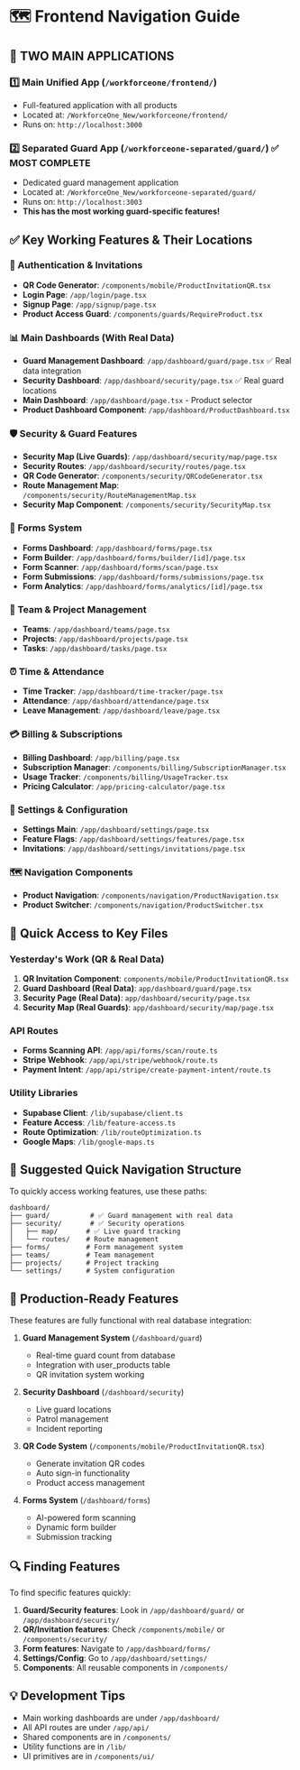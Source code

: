 # 🗺️ Frontend Navigation Guide

## 🎯 TWO MAIN APPLICATIONS

### 1️⃣ **Main Unified App** (`/workforceone/frontend/`)
- Full-featured application with all products
- Located at: `/WorkforceOne_New/workforceone/frontend/`
- Runs on: `http://localhost:3000`

### 2️⃣ **Separated Guard App** (`/workforceone-separated/guard/`) ✅ MOST COMPLETE
- Dedicated guard management application  
- Located at: `/WorkforceOne_New/workforceone-separated/guard/`
- Runs on: `http://localhost:3003`
- **This has the most working guard-specific features!**

## ✅ Key Working Features & Their Locations

### 🔐 Authentication & Invitations
- **QR Code Generator**: `/components/mobile/ProductInvitationQR.tsx`
- **Login Page**: `/app/login/page.tsx`
- **Signup Page**: `/app/signup/page.tsx`
- **Product Access Guard**: `/components/guards/RequireProduct.tsx`

### 📊 Main Dashboards (With Real Data)
- **Guard Management Dashboard**: `/app/dashboard/guard/page.tsx` ✅ Real data integration
- **Security Dashboard**: `/app/dashboard/security/page.tsx` ✅ Real guard locations
- **Main Dashboard**: `/app/dashboard/page.tsx` - Product selector
- **Product Dashboard Component**: `/app/dashboard/ProductDashboard.tsx`

### 🛡️ Security & Guard Features
- **Security Map (Live Guards)**: `/app/dashboard/security/map/page.tsx`
- **Security Routes**: `/app/dashboard/security/routes/page.tsx`
- **QR Code Generator**: `/components/security/QRCodeGenerator.tsx`
- **Route Management Map**: `/components/security/RouteManagementMap.tsx`
- **Security Map Component**: `/components/security/SecurityMap.tsx`

### 📝 Forms System
- **Forms Dashboard**: `/app/dashboard/forms/page.tsx`
- **Form Builder**: `/app/dashboard/forms/builder/[id]/page.tsx`
- **Form Scanner**: `/app/dashboard/forms/scan/page.tsx`
- **Form Submissions**: `/app/dashboard/forms/submissions/page.tsx`
- **Form Analytics**: `/app/dashboard/forms/analytics/[id]/page.tsx`

### 👥 Team & Project Management
- **Teams**: `/app/dashboard/teams/page.tsx`
- **Projects**: `/app/dashboard/projects/page.tsx`
- **Tasks**: `/app/dashboard/tasks/page.tsx`

### ⏰ Time & Attendance
- **Time Tracker**: `/app/dashboard/time-tracker/page.tsx`
- **Attendance**: `/app/dashboard/attendance/page.tsx`
- **Leave Management**: `/app/dashboard/leave/page.tsx`

### 💳 Billing & Subscriptions
- **Billing Dashboard**: `/app/billing/page.tsx`
- **Subscription Manager**: `/components/billing/SubscriptionManager.tsx`
- **Usage Tracker**: `/components/billing/UsageTracker.tsx`
- **Pricing Calculator**: `/app/pricing-calculator/page.tsx`

### 🔧 Settings & Configuration
- **Settings Main**: `/app/dashboard/settings/page.tsx`
- **Feature Flags**: `/app/dashboard/settings/features/page.tsx`
- **Invitations**: `/app/dashboard/settings/invitations/page.tsx`

### 🗺️ Navigation Components
- **Product Navigation**: `/components/navigation/ProductNavigation.tsx`
- **Product Switcher**: `/components/navigation/ProductSwitcher.tsx`

## 🚀 Quick Access to Key Files

### Yesterday's Work (QR & Real Data)
1. **QR Invitation Component**: `components/mobile/ProductInvitationQR.tsx`
2. **Guard Dashboard (Real Data)**: `app/dashboard/guard/page.tsx`
3. **Security Page (Real Data)**: `app/dashboard/security/page.tsx`
4. **Security Map (Real Guards)**: `app/dashboard/security/map/page.tsx`

### API Routes
- **Forms Scanning API**: `/app/api/forms/scan/route.ts`
- **Stripe Webhook**: `/app/api/stripe/webhook/route.ts`
- **Payment Intent**: `/app/api/stripe/create-payment-intent/route.ts`

### Utility Libraries
- **Supabase Client**: `/lib/supabase/client.ts`
- **Feature Access**: `/lib/feature-access.ts`
- **Route Optimization**: `/lib/routeOptimization.ts`
- **Google Maps**: `/lib/google-maps.ts`

## 📁 Suggested Quick Navigation Structure

To quickly access working features, use these paths:

```
dashboard/
├── guard/          # ✅ Guard management with real data
├── security/       # ✅ Security operations  
│   ├── map/       # ✅ Live guard tracking
│   └── routes/    # Route management
├── forms/         # Form management system
├── teams/         # Team management
├── projects/      # Project tracking
└── settings/      # System configuration
```

## 🎯 Production-Ready Features

These features are fully functional with real database integration:

1. **Guard Management System** (`/dashboard/guard`)
   - Real-time guard count from database
   - Integration with user_products table
   - QR invitation system working

2. **Security Dashboard** (`/dashboard/security`)
   - Live guard locations
   - Patrol management
   - Incident reporting

3. **QR Code System** (`/components/mobile/ProductInvitationQR.tsx`)
   - Generate invitation QR codes
   - Auto sign-in functionality
   - Product access management

4. **Forms System** (`/dashboard/forms`)
   - AI-powered form scanning
   - Dynamic form builder
   - Submission tracking

## 🔍 Finding Features

To find specific features quickly:

1. **Guard/Security features**: Look in `/app/dashboard/guard/` or `/app/dashboard/security/`
2. **QR/Invitation features**: Check `/components/mobile/` or `/components/security/`
3. **Form features**: Navigate to `/app/dashboard/forms/`
4. **Settings/Config**: Go to `/app/dashboard/settings/`
5. **Components**: All reusable components in `/components/`

## 💡 Development Tips

- Main working dashboards are under `/app/dashboard/`
- All API routes are under `/app/api/`
- Shared components are in `/components/`
- Utility functions are in `/lib/`
- UI primitives are in `/components/ui/`